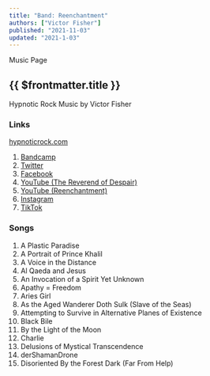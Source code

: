 ```yaml
---
title: "Band: Reenchantment"
authors: ["Victor Fisher"]
published: "2021-11-03"
updated: "2021-1-03"
---
```


<g-link to="/music">Music Page</g-link>

## {{ $frontmatter.title }}

Hypnotic Rock Music by Victor Fisher

### Links

<a href="http://hypnoticrock.com">hypnoticrock.com</a>

1. <a href="https://reenchantment.bandcamp.com">Bandcamp</a>
2. <a href="https://twitter.com/hypnoticrock">Twitter</a>
3. <a href="https://www.facebook.com/hypnoticrock">Facebook</a>
4. <a href="https://www.youtube.com/user/reverendofdespair">YouTube (The Reverend of Despair)</a>
5. <a href="https://www.youtube.com/channel/UCUty3MJPa-JrdNLJtiSxttA">YouTube (Reenchantment)</a>
6. <a href="https://www.instagram.com/hypnoticrock">Instagram</a>
7. <a href="https://www.tiktok.com/@hypnoticrock">TikTok</a>
<!-- * Snapchat -->

### Songs
1. <g-link to="/song/a-plastic-paradise">A Plastic Paradise</g-link>
2. <g-link to="/song/a-portrait-of-prince-khalil">A Portrait of Prince Khalil</g-link>
3. <g-link to="/song/a-voice-in-the-distance">A Voice in the Distance</g-link>
4. <g-link to="/song/al-qaeda-and-jesus">Al Qaeda and Jesus</g-link>
5. <g-link to="/song/an-invocation-of-a-spirit-yet-unknown">An Invocation of a Spirit Yet Unknown</g-link>
6. <g-link to="/song/apathy-equals-freedom">Apathy = Freedom</g-link>
7. <g-link to="/song/aries-girl">Aries Girl</g-link>
8. <g-link to="/song/as-the-aged-wanderer-doth-sulk-slave-of-the-seas">As the Aged Wanderer Doth Sulk (Slave of the Seas)</g-link>
9. <g-link to="/song/attempting-to-survive-in-alternative-planes-of-existence">Attempting to Survive in Alternative Planes of Existence</g-link>
10. <g-link to="/song/black-bile">Black Bile</g-link>
11. <g-link to="/song/by-the-light-of-the-moon">By the Light of the Moon</g-link>
12. <g-link to="/song/charlie">Charlie</g-link>
13. <g-link to="/song/delusions-of-mystical-transcendence">Delusions of Mystical Transcendence</g-link>
14. <g-link to="/song/der-shaman-drone">derShamanDrone</g-link>
15. <g-link to="/song/disoriented-by-the-forest-dark-far-from-help">Disoriented By the Forest Dark (Far From Help)</g-link>
